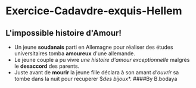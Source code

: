 # Exercice-Cadavdre-exquis-Hellem
## L'impossible histoire d'Amour!
* Un jeune **soudanais** parti en Allemagne pour réaliser des études universitaires tomba **amoureux** d'une allemande. 
* Le jeune couple a pu vivre *une histoire d'amour exceptionnelle* malgrès le **desaccord** des parents.
* Juste avant de **mourir** la jeune fille déclara à son amant *d'ouvrir* sa tombe dans la nuit pour recuperer $*des bijoux**.
####By B.bodaya
